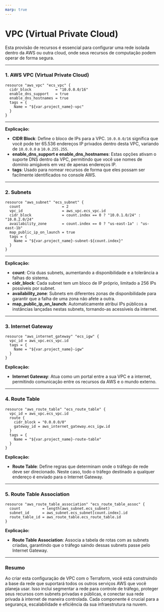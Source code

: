 ```yaml
---
marp: true
---
```


# **VPC (Virtual Private Cloud)**

Esta provisão de recursos é essencial para configurar uma rede isolada dentro da AWS ou outra cloud, onde seus recursos de computação podem operar de forma segura.

---

### 1. **AWS VPC (Virtual Private Cloud)**

```hcl
resource "aws_vpc" "ecs_vpc" {
  cidr_block           = "10.0.0.0/16"
  enable_dns_support   = true
  enable_dns_hostnames = true
  tags = {
    Name = "${var.project_name}-vpc"
  }
}
```

---

**Explicação:**
- **CIDR Block**: Define o bloco de IPs para a VPC. `10.0.0.0/16` significa que você pode ter 65.536 endereços IP privados dentro desta VPC, variando de `10.0.0.0` a `10.0.255.255`.
- **enable_dns_support e enable_dns_hostnames**: Estas opções ativam o suporte DNS dentro da VPC, permitindo que você use nomes de domínio amigáveis em vez de apenas endereços IP.
- **tags**: Usado para nomear recursos de forma que eles possam ser facilmente identificados no console AWS.

---

### 2. **Subnets**

```hcl
resource "aws_subnet" "ecs_subnet" {
  count                   = 2
  vpc_id                  = aws_vpc.ecs_vpc.id
  cidr_block              = count.index == 0 ? "10.0.1.0/24" : "10.0.2.0/24"
  availability_zone       = count.index == 0 ? "us-east-1a" : "us-east-1b"
  map_public_ip_on_launch = true
  tags = {
    Name = "${var.project_name}-subnet-${count.index}"
  }
}
```

---

**Explicação:**
- **count**: Cria duas subnets, aumentando a disponibilidade e a tolerância a falhas do sistema.
- **cidr_block**: Cada subnet tem um bloco de IP próprio, limitado a 256 IPs possíveis por subnet.
- **availability_zone**: Subnets em diferentes zonas de disponibilidade para garantir que a falha de uma zona não afete a outra.
- **map_public_ip_on_launch**: Automaticamente atribui IPs públicos a instâncias lançadas nestas subnets, tornando-as acessíveis da internet.

---

### 3. **Internet Gateway**

```hcl
resource "aws_internet_gateway" "ecs_igw" {
  vpc_id = aws_vpc.ecs_vpc.id
  tags = {
    Name = "${var.project_name}-igw"
  }
}
```

**Explicação:**
- **Internet Gateway**: Atua como um portal entre a sua VPC e a internet, permitindo comunicação entre os recursos da AWS e o mundo externo.

---

### 4. **Route Table**

```hcl
resource "aws_route_table" "ecs_route_table" {
  vpc_id = aws_vpc.ecs_vpc.id
  route {
    cidr_block = "0.0.0.0/0"
    gateway_id = aws_internet_gateway.ecs_igw.id
  }
  tags = {
    Name = "${var.project_name}-route-table"
  }
}
```

**Explicação:**
- **Route Table**: Define regras que determinam onde o tráfego de rede deve ser direcionado. Neste caso, todo o tráfego destinado a qualquer endereço é enviado para o Internet Gateway.

---

### 5. **Route Table Association**

```hcl
resource "aws_route_table_association" "ecs_route_table_assoc" {
  count          = length(aws_subnet.ecs_subnet)
  subnet_id      = aws_subnet.ecs_subnet[count.index].id
  route_table_id = aws_route_table.ecs_route_table.id
}
```

**Explicação:**
- **Route Table Association**: Associa a tabela de rotas com as subnets criadas, garantindo que o tráfego saindo dessas subnets passe pelo Internet Gateway.

---

### Resumo

Ao criar esta configuração de VPC com o Terraform, você está construindo a base da rede que suportará todos os outros serviços AWS que você planeja usar. Isso inclui segmentar a rede para controle de tráfego, proteger seus recursos com subnets privadas e públicas, e conectar sua rede privada à internet de maneira controlada. Cada componente é crucial para a segurança, escalabilidade e eficiência da sua infraestrutura na nuvem.